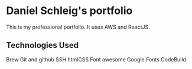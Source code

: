 # Daniel Schleig's portfolio

This is my professional portfolio.  It uses AWS and ReactJS.

## Technologies Used

Brew
Git and github
SSH
htmlCSS
Font awesome
Google Fonts
CodeBuild
